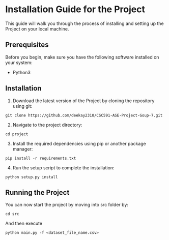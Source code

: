 # Installation Guide for the Project

This guide will walk you through the process of installing and setting up the Project on your local machine.

## Prerequisites

Before you begin, make sure you have the following software installed on your system:
- Python3

## Installation

1. Download the latest version of the Project by cloning the repository using git:
```
git clone https://github.com/deekay2310/CSC591-ASE-Project-Goup-7.git
```


2. Navigate to the project directory:
```
cd project
```


3. Install the required dependencies using pip or another package manager:
```
pip install -r requirements.txt
```

4. Run the setup script to complete the installation:
```
python setup.py install
```


## Running the Project

You can now start the project by moving into src folder by:
```
cd src
```
And then execute
```
python main.py -f <dataset_file_name.csv>
```
